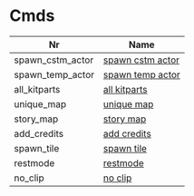

# Cmds



| Nr | Name | 
|  --  |  --  | 
| spawn_cstm_actor | [spawn cstm actor](List/spawn_cstm_actor.md) | 
| spawn_temp_actor | [spawn temp actor](List/spawn_temp_actor.md) | 
| all_kitparts | [all kitparts](List/all_kitparts.md) | 
| unique_map | [unique map](List/unique_map.md) | 
| story_map | [story map](List/story_map.md) | 
| add_credits | [add credits](List/add_credits.md) | 
| spawn_tile | [spawn tile](List/spawn_tile.md) | 
| restmode | [restmode](List/restmode.md) | 
| no_clip | [no clip](List/no_clip.md) | 


